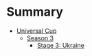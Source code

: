 # Summary

- [Universal Cup]()
    - [Season 3]()
        - [Stage 3: Ukraine](./ucup/03_03-ukraine.md)
